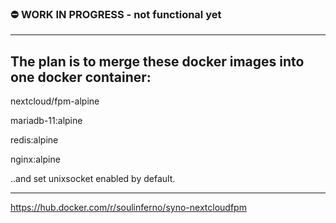 ### :no_entry: WORK IN PROGRESS - not functional yet

 _______________________________________________

## The plan is to merge these docker images into one docker container:

nextcloud/fpm-alpine

mariadb-11:alpine

redis:alpine

nginx:alpine

..and set unixsocket enabled by default.


__________________________

https://hub.docker.com/r/soulinferno/syno-nextcloudfpm
